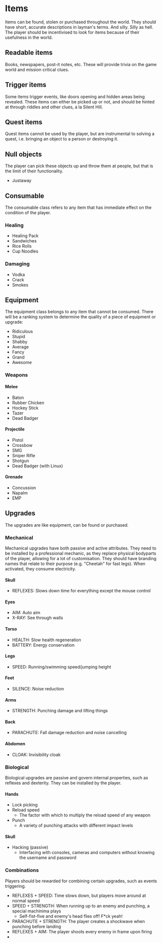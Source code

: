 Items 
=====
Items can be found, stolen or purchased throughout the world. They should have short, accurate descriptions in layman's terms. And silly. Silly as hell. The player should be incentivised to look for items because of their usefulness in the world. 

## Readable items
Books, newspapers, post-it notes, etc. These will provide trivia on the game world and mission critical clues.

## Trigger items
Some items trigger events, like doors opening and hidden areas being revealed. These items can either be picked up or not, and should be hinted at through riddles and other clues, a la Silent Hill.

## Quest items
Quest items cannot be used by the player, but are instrumental to solving a quest, i.e. bringing an object to a person or destroying it.

## Null objects
The player can pick these objects up and throw them at people, but that is the limit of their functionality.
- Justaway

## Consumable
The consumable class refers to any item that has immediate effect on the condition of the player.

### Healing
- Healing Pack
- Sandwiches
- Rice Rolls
- Cup Noodles

### Damaging
- Vodka
- Crack
- Smokes

## Equipment
The equipment class belongs to any item that cannot be consumed. There will be a ranking system to determine the quality of a piece of equipment or upgrade:
- Ridiculous
- Stupid
- Shabby
- Average
- Fancy
- Grand
- Awesome

### Weapons
#### Melee
- Baton
- Rubber Chicken
- Hockey Stick
- Tazer
- Dead Badger

#### Projectile
- Pistol
- Crossbow
- SMG
- Sniper Rifle
- Shotgun
- Dead Badger (with Linux)

#### Grenade
- Concussion
- Napalm
- EMP

## Upgrades
The upgrades are like equipment, can be found or purchased.

### Mechanical
Mechanical upgrades have both passive and active attributes. They need to be installed by a professional mechanic, as they replace physical bodyparts of the player, allowing for a lot of customisation. They should have branding names that relate to their purpose (e.g. "Cheetah" for fast legs). When activated, they consume electricity.

#### Skull
- REFLEXES: Slows down time for everything except the mouse control


#### Eyes
- AIM: Auto aim
- X-RAY: See through walls

#### Torso
- HEALTH: Slow health regeneration
- BATTERY: Energy conservation

#### Legs
- SPEED: Running/swimming speed/jumping height

#### Feet
- SILENCE: Noise reduction

#### Arms  
- STRENGTH: Punching damage and lifting things

#### Back   
- PARACHUTE: Fall damage reduction and noise cancelling

#### Abdomen
- CLOAK: Invisibility cloak

### Biological
Biological upgrades are passive and govern internal properties, such as reflexes and dexterity. They can be installed by the player.

#### Hands  
- Lock picking
- Reload speed
  - The factor with which to multiply the reload speed of any weapon
- Punch
  - A variety of punching attacks with different impact levels

#### Skull 
- Hacking (passive)
  - Interfacing with consoles, cameras and computers without knowing the username and password

### Combinations
Players should be rewarded for combining certain upgrades, such as events triggering.
- REFLEXES + SPEED: Time slows down, but players move around at normal speed
- SPEED + STRENGTH: When running up to an enemy and punching, a special machinima plays
  - Self-fist-five and enemy's head flies off! F*ck yeah!
- PARACHUTE + STRENGTH: The player creates a shockwave when punching before landing
- REFLEXES + AIM: The player shoots every enemy in frame upon firing
- 
